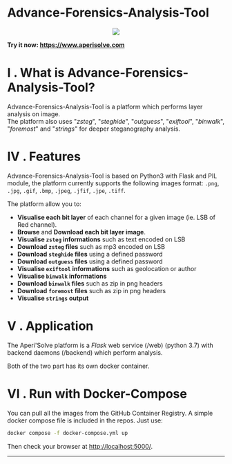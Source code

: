 # Advance-Forensics-Analysis-Tool



<p align="center"><a href="https://www.aperisolve.com"><img src="![image](https://github.com/user-attachments/assets/7f04cc1f-d9db-480d-ade4-107060788d25)
"/></a></p>

<b>Try it now: https://www.aperisolve.com</b>

# I . What is Advance-Forensics-Analysis-Tool?
Advance-Forensics-Analysis-Tool is a platform which performs layer analysis on image.<br/>
The platform also uses "*zsteg*", "*steghide*", "*outguess*", "*exiftool*", "*binwalk*", "*foremost*" and "*strings*" for deeper steganography analysis.




# IV . Features
Advance-Forensics-Analysis-Tool is based on Python3 with Flask and PIL module, the platform currently supports the following images format: `.png`, `.jpg`, `.gif`, `.bmp`, `.jpeg`, `.jfif`, `.jpe`, `.tiff`.

The platform allow you to:
- **Visualise each bit layer** of each channel for a given image (ie. LSB of Red channel).
- **Browse** and **Download each bit layer image**.
- **Visualise `zsteg` informations** such as text encoded on LSB
- **Download `zsteg` files** such as mp3 encoded on LSB
- **Download `steghide` files** using a defined password
- **Download `outguess` files** using a defined password
- **Visualise `exiftool` informations** such as geolocation or author
- **Visualise `binwalk` informations**
- **Download `binwalk` files** such as zip in png headers
- **Download `foremost` files** such as zip in png headers
- **Visualise `strings` output**

# V . Application

The Aperi'Solve platform is a *Flask* web service (/web) (python 3.7) with backend daemons (/backend) which perform analysis.

Both of the two part has its own docker container.

# VI . Run with Docker-Compose

You can pull all the images from the GitHub Container Registry. A simple docker compose file is included in the repos. Just use:  
```bash
docker compose -f docker-compose.yml up
```

Then check your browser at [http://localhost:5000/](http://localhost:5000).

---


